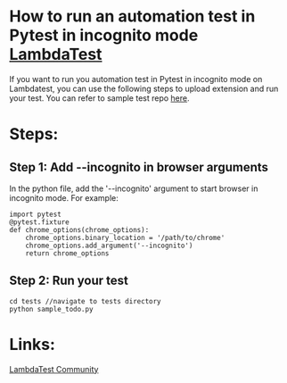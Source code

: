 # How to run an automation test in Pytest in incognito mode [LambdaTest](https://www.lambdatest.com/?utm_source=github&utm_medium=repo&utm_campaign=Pytest-incognito)

If you want to run you automation test in Pytest in incognito mode on Lambdatest, you can use the following steps to upload extension and run your test. You can refer to sample test repo [here](https://github.com/LambdaTest/pytest-selenium-sample).

# Steps:

## Step 1: Add --incognito in browser arguments

In the python file, add the '--incognito' argument to start browser in incognito mode. For example:

```
import pytest
@pytest.fixture
def chrome_options(chrome_options):
    chrome_options.binary_location = '/path/to/chrome'
    chrome_options.add_argument('--incognito')
    return chrome_options
```

## Step 2: Run your test

```
cd tests //navigate to tests directory
python sample_todo.py
```

# Links:

[LambdaTest Community](http://community.lambdatest.com/)

